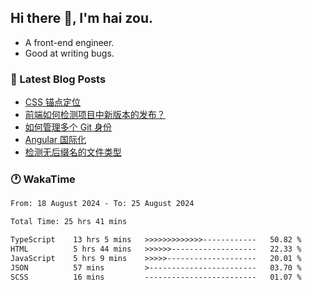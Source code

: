 ## Hi there 👋, I'm hai zou.

- A front-end engineer.
- Good at writing bugs.

### 📖 Latest Blog Posts
<!-- BLOG-POST-LIST:START -->
- [CSS 锚点定位](https://blog.izou.top/css/anchor-position/)
- [前端如何检测项目中新版本的发布？](https://blog.izou.top/angular/version-update/)
- [如何管理多个 Git 身份](https://blog.izou.top/git/multi-git-identity/)
- [Angular 国际化](https://blog.izou.top/angular/i18n/)
- [检测无后缀名的文件类型](https://blog.izou.top/js/filetype-check/)
<!-- BLOG-POST-LIST:END -->

### 🕐 WakaTime
<!--START_SECTION:waka-->

```txt
From: 18 August 2024 - To: 25 August 2024

Total Time: 25 hrs 41 mins

TypeScript    13 hrs 5 mins   >>>>>>>>>>>>>------------   50.82 %
HTML          5 hrs 44 mins   >>>>>>-------------------   22.33 %
JavaScript    5 hrs 9 mins    >>>>>--------------------   20.01 %
JSON          57 mins         >------------------------   03.70 %
SCSS          16 mins         -------------------------   01.07 %
```

<!--END_SECTION:waka-->
